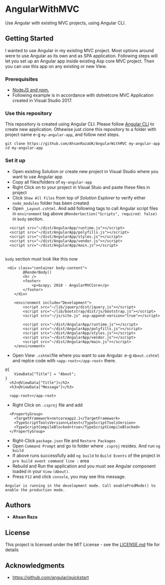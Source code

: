# AngularWithMVC
Use Angular with existing MVC projects, using Angular CLI.

## Getting Started
I wanted to use Angular in my existing MVC project. Most options around were to use Angular as its own and as SPA application. Following steps will let you set up an Angular app inside existing Asp core MVC project. Then you can use this app on any existing or new View.

### Prerequisites
* <a href='https://docs.npmjs.com/getting-started/installing-node'>NodeJS and npm.</a>
* Following example is in accordance with dotnetcore MVC Application created in Visual Studio 2017.

### Use this repository
This repository is created using Angular CLI.
Please follow <a href='https://angular.io/guide/quickstart'>Angular CLI</a> to create new application.
Othewise just clone this repository to a folder with project name e-g ```my-angular-app```, and follow next steps.

```
git clone https://github.com/AhsanRazaUK/AngularWithMVC my-angular-app
cd my-angular-app
```
### Set it up
* Open existing Solution or create new project in Visual Studio where you want to use Angular app
* Copy all files/folders of ```my-angular-app```
* Right Click on to your project in Visual Stuio and paste these files in project
* Click ```Show All Files``` from top of *Solution Explorer* to verify either ```node_modules``` folder has been created
* Open ```_Layout.cshtml```. And add following tags to call Angular script files in ```environment``` tag above ``` @RenderSection("Scripts", required: false) ``` in ```body``` section.
```
  <script src="~/dist/AngularApp/runtime.js"></script>
  <script src="~/dist/AngularApp/polyfills.js"></script>
  <script src="~/dist/AngularApp/styles.js"></script>
  <script src="~/dist/AngularApp/vendor.js"></script>
  <script src="~/dist/AngularApp/main.js"></script>
  
 ```

```body``` section must look like this now

```
 <div class="container body-content">
        @RenderBody()
        <hr />
        <footer>
            <p>&copy; 2018 - AngularMVCCore</p>
        </footer>
    </div>

    <environment include="Development">
        <script src="~/lib/jquery/dist/jquery.js"></script>
        <script src="~/lib/bootstrap/dist/js/bootstrap.js"></script>
        <script src="~/js/site.js" asp-append-version="true"></script>

        <script src="~/dist/AngularApp/runtime.js"></script>
        <script src="~/dist/AngularApp/polyfills.js"></script>
        <script src="~/dist/AngularApp/styles.js"></script>
        <script src="~/dist/AngularApp/vendor.js"></script>
        <script src="~/dist/AngularApp/main.js"></script>
    </environment>
```
* Open View ```.cshtml```file where you want to use Angular. e-g ```About.cshtml``` and replce code with ```<app-root></app-root>``` there.
```
@{
    ViewData["Title"] = "About";
}
  <h2>@ViewData["Title"]</h2>
  <h3>@ViewData["Message"]</h3>

  <app-root></app-root>

```
* Right Click on ```.csproj``` file and add 
```
  <PropertyGroup>
    <TargetFramework>netcoreapp2.1</TargetFramework>
    <TypeScriptToolsVersion>Latest</TypeScriptToolsVersion>
    <TypeScriptCompileBlocked>true</TypeScriptCompileBlocked>    
  </PropertyGroup>
```
* Right-Click ```package.json``` file and ```Restore Packages```
* Open ```Command Prompt``` and go to folder where ```.csproj``` resides. And run ``` ng build ```
* If above runs successfully add ``` ng build ``` to ``` Build Events ``` of the project in ``` pre build event command line : ``` area
* Rebuild and Run the application and you must see Angular component loaded in your ```View``` ```(About)```.
* Press ```F12``` and click ```console```, you may see this message.
```
Angular is running in the development mode. Call enableProdMode() to enable the production mode.
```
## Authors

* **Ahsan Raza** 

## License

This project is licensed under the MIT License - see the [LICENSE.md](LICENSE.md) file for details

## Acknowledgments

* https://github.com/angular/quickstart

